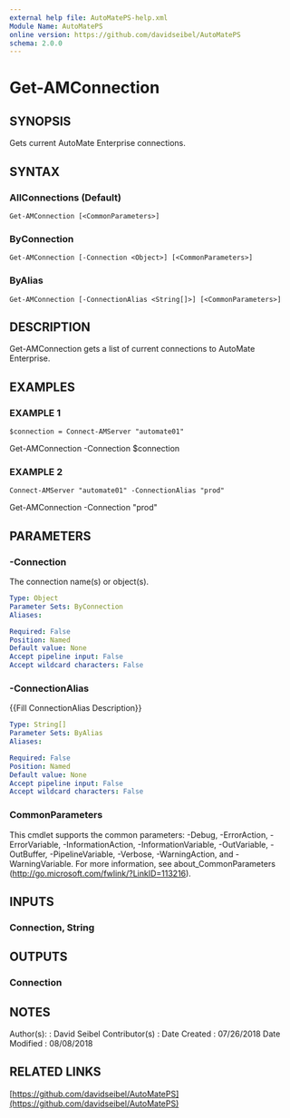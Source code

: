 ```yaml
---
external help file: AutoMatePS-help.xml
Module Name: AutoMatePS
online version: https://github.com/davidseibel/AutoMatePS
schema: 2.0.0
---
```


# Get-AMConnection

## SYNOPSIS
Gets current AutoMate Enterprise connections.

## SYNTAX

### AllConnections (Default)
```
Get-AMConnection [<CommonParameters>]
```

### ByConnection
```
Get-AMConnection [-Connection <Object>] [<CommonParameters>]
```

### ByAlias
```
Get-AMConnection [-ConnectionAlias <String[]>] [<CommonParameters>]
```

## DESCRIPTION
Get-AMConnection gets a list of current connections to AutoMate Enterprise.

## EXAMPLES

### EXAMPLE 1
```
$connection = Connect-AMServer "automate01"
```

Get-AMConnection -Connection $connection

### EXAMPLE 2
```
Connect-AMServer "automate01" -ConnectionAlias "prod"
```

Get-AMConnection -Connection "prod"

## PARAMETERS

### -Connection
The connection name(s) or object(s).

```yaml
Type: Object
Parameter Sets: ByConnection
Aliases:

Required: False
Position: Named
Default value: None
Accept pipeline input: False
Accept wildcard characters: False
```

### -ConnectionAlias
{{Fill ConnectionAlias Description}}

```yaml
Type: String[]
Parameter Sets: ByAlias
Aliases:

Required: False
Position: Named
Default value: None
Accept pipeline input: False
Accept wildcard characters: False
```

### CommonParameters
This cmdlet supports the common parameters: -Debug, -ErrorAction, -ErrorVariable, -InformationAction, -InformationVariable, -OutVariable, -OutBuffer, -PipelineVariable, -Verbose, -WarningAction, and -WarningVariable.
For more information, see about_CommonParameters (http://go.microsoft.com/fwlink/?LinkID=113216).

## INPUTS

### Connection, String
## OUTPUTS

### Connection
## NOTES
Author(s):     : David Seibel
Contributor(s) :
Date Created   : 07/26/2018
Date Modified  : 08/08/2018

## RELATED LINKS

[https://github.com/davidseibel/AutoMatePS](https://github.com/davidseibel/AutoMatePS)

